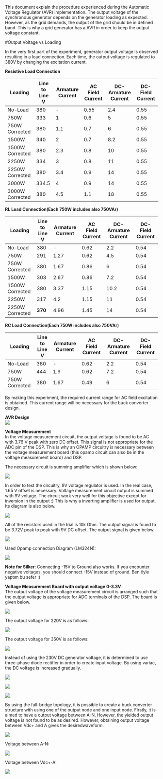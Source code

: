 This document explain the procedure experienced during the Automatic Voltage Regulator (AVR) implementation. The output voltage of the synchronous generator depends on the generator loading as expected. However, as the grid demands, the output of the grid should be in defined band. This is why a grid generator has a AVR in order to keep the output voltage constant. 

#Output Voltage vs Loading  

In the very first part of the experiment, generator output voltage is observed resulting in a load connection. Each time, the output voltage is regulated to 380V by changing the excitation current. 

**Resistive Load Connection**  

|     Loading   | Line to Line V | Armature Current |AC Field Current| DC-Armature Current|DC-Field Current|
|---------------|----------------|------------------|----------------|--------------------|----------------|
|No-Load        | 380            |-                 |0.55            |2.4                 |0.55            |
|750W           | 333            |1                 |0.6             |5                   |0.55            |
|750W Corrected | 380            |1.1               |0.7             |6                   |0.55            |
|1500W          | 340            |2                 |0.7             |8.2                 |0.55            |
|1500W Corrected| 380            |2.3               |0.8             |10                  |0.55            |
|2250W          | 334            |3                 |0.8             |11                  |0.55            |
|2250W Corrected| 380            |3.4               |0.9             |14                  |0.55            |
|3000W          | 334.5          |4                 |0.9             |14                  |0.55            |
|3000W Corrected| 380            |4.5               |1.1             |18                  |0.55            |  

**RL Load Connection(Each 750W includes also 750VAr)**  

|     Loading   | Line to Line V | Armature Current |AC Field Current| DC-Armature Current|DC-Field Current|
|---------------|----------------|------------------|----------------|--------------------|----------------|
|No-Load        | 380            |-                 |0.62            |2.2                 |0.54            |
|750W           | 291            |1.27              |0.62            |4.5                 |0.54            |
|750W Corrected | 380            |1.67              |0.86            |6                   |0.54            |
|1500W          | 303            |2.67              |0.86            |7.2                 |0.54            |
|1500W Corrected| 380            |3.37              |1.15            |10.2                |0.54            |
|2250W          | 317            |4.2               |1.15            |11                  |0.54            |
|2250W Corrected| **370**        |4.96              |1.45            |14                  |0.54            |  

**RC Load Connection(Each 750W includes also 750VAr)**  

|     Loading   | Line to Line V | Armature Current |AC Field Current| DC-Armature Current|DC-Field Current|
|---------------|----------------|------------------|----------------|--------------------|----------------|
|No-Load        | 380            |-                 |0.62            |2.2                 |0.54            |
|750W           | 444            |1.9               |0.62            |7.2                 |0.54            |
|750W Corrected | 380            |1.67              |0.49            |6                   |0.54            |  

By making this experiment, the required current range for AC field excitation is obtained. This current range will be necessary for the buck converter design.

**AVR Design**  
![](/Images/AVR_Design.jpg)

**Voltage Measurement**  
In the voltage measurement circuit, the output voltage is found to be AC with 3.76 V peak with zero DC offset. This signal is not appropriate for the ADC pin of the DSP. This is why an OPAMP circuitry is necessary between the voltage measurement board (this opamp circuit can also be in the voltage measurement board) and DSP.  

The necessary circuit is summing amplifier which is shown below: 

![](https://i.stack.imgur.com/hT3cp.gif)  

In order to test the circuitry, 9V voltage regulator is used. In the real case, 1.65 V offset is necessary. Voltage measurement circuit output is summed with 9V voltage. The circuit work very well for this objective except for inversion in the output :) This is why a inverting amplifier is used for output. Its diagram is also below. 

![](https://www.eecs.tufts.edu/~dsculley/tutorial/opamps/invertingAmp.JPG)  

All of the resistors used in the trial is 10k Ohm. The output signal is found to be 3.72V peak to peak with 9V DC offset. The output signal is given below. 

![](/Images/opampoutput.JPG)

Used Opamp connection Diagram (LM324N): 

![](http://cosasdeingenieria.com/mystore/item/151/bb/amplificador-operacional-cuadruple-lm324n)

**Note for Silker**: Connecting -15V to Ground also works. If you encounter negative voltages, you should connect -15V instead of ground. Ben öyle yaptım bu sefer :)


**Voltage Measurement Board with output voltage 0-3.3V**  
The output voltage of the voltage measurement circuit is arranged such that the output voltage is appropriate for ADC terminals of the DSP. The board is given below. 

![](/Images/Voltagemeasurement.JPG)

The output voltage for 220V is as follows: 

![](/Images/220V.JPG)

The output voltage for 350V is as follows: 

![](/Images/350V.JPG)  

Instead of using the 230V DC generator voltage, it is determined to use three-phase diode rectifier in order to create input voltage. By using variac, the DC voltage is increased gradually.

![](/Images/variac.JPG) 

![](/Images/DiodeRec.JPG) 

![](/Images/DC_Link_Cap.JPG)

By using the full-bridge topology, it is possible to create a buck converter structure with using one of the output node and one input node. Firstly, it is aimed to have a output voltage between A-N. However, the yielded output voltage is not found to be as desired. However, obtaining output voltage between Vdc+ and A gives the desiredwaveform. 

![](http://lh5.ggpht.com/-9vD29K-Hc6c/UWOhOVmkSSI/AAAAAAAAQaA/x7pdREpPUgg/image_thumb%25255B6%25255D.png?imgmax=800)  

Voltage between A-N: 

![](/Images/VoutProblematic.JPG)

Voltage between Vdc+-A: 

![](/Images/Vout.JPG)

